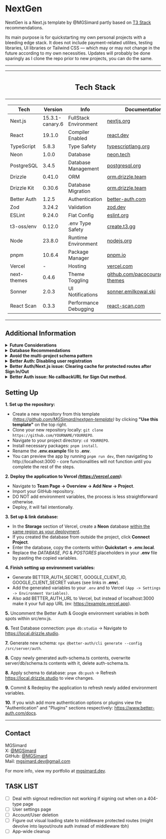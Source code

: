 # NextGen

NextGen is a Next.js template by @MGSimard partly based on [T3 Stack](https://github.com/t3-oss/create-t3-app) recommendations.

Its main purpose is for quickstarting my own personal projects with a bleeding edge stack. It does not include payment-related utilites, testing libraries, UI libraries or Tailwind CSS — which may or may not change in the future according to my own necessities. Updates will probably be done sparingly as I clone the repo prior to new projects, you can do the same.

---

<table>
<thead>
<tr><th><h2>Tech Stack</h2></th></tr>
</thead>

<tr><td>

| Tech        | Version         | Info                  | Documentation                                                                    |
| ----------- | --------------- | --------------------- | -------------------------------------------------------------------------------- |
| Next.js     | 15.3.1-canary.6 | FullStack Environment | [nextjs.org](https://nextjs.org/docs)                                            |
| React       | 19.1.0          | Compiler Enabled      | [react.dev](https://react.dev/)                                                  |
| TypeScript  | 5.8.3           | Type Safety           | [typescriptlang.org](https://www.typescriptlang.org/docs/)                       |
| Neon        | 1.0.0           | Database              | [neon.tech](https://neon.tech/docs/introduction)                                 |
| PostgreSQL  | 3.4.5           | Database Management   | [postgresql.org](https://www.postgresql.org/docs/)                               |
| Drizzle     | 0.41.0          | ORM                   | [orm.drizzle.team](https://orm.drizzle.team/docs/overview)                       |
| Drizzle Kit | 0.30.6          | Database Migration    | [orm.drizzle.team](https://orm.drizzle.team/docs/kit-overview)                   |
| Better Auth | 1.2.5           | Authentication        | [better-auth.com](https://www.better-auth.com/docs/introduction)                 |
| Zod         | 3.24.2          | Validation            | [zod.dev](https://zod.dev/)                                                      |
| ESLint      | 9.24.0          | Flat Config           | [eslint.org](https://eslint.org/docs/latest/)                                    |
| t3-oss/env  | 0.12.0          | .env Type Safety      | [create.t3.gg](https://create.t3.gg/en/usage/env-variables)                      |
| Node        | 23.8.0          | Runtime Environment   | [nodejs.org](https://nodejs.org)                                                 |
| pnpm        | 10.6.4          | Package Manager       | [pnpm.io](https://pnpm.io/motivation)                                            |
| Vercel      | -               | Hosting               | [vercel.com](https://vercel.com/docs)                                            |
| next-themes | 0.4.6           | Theme Toggling        | [github.com/pacocoursey/next-themes](https://github.com/pacocoursey/next-themes) |
| Sonner      | 2.0.3           | UI Notifications      | [sonner.emilkowal.ski](https://sonner.emilkowal.ski/getting-started)             |
| React Scan  | 0.3.3           | Performance Debugging | [react-scan.com](https://react-scan.com)                                         |

</td></tr> </table>

## Additional Information

<details><summary><b>Future Considerations</b></summary>

- Build a CLI tool + npm package
- Zustand
- tRPC
- Hono
- Bun
- TanStack Query (Client-side Fetching)
- Superjson

---

</details>

<details><summary><b>Database Recommendations</b></summary>

Neon is best suited for its free tier due to slow performance and poor cold-start times. For serious applications, consider using dedicated database solutions for better performance, storage, and rate limiting:

**General Use:**

- Supabase (PostgreSQL)
- PlanetScale (MySQL)

**High-Throughput _(Rate limiting, Session Management, Caching, etc)_:**

- Upstash (Redis)

**Edge & Local First:**

- Turso (SQLite & libSQL)
- Dexie.js (NoSQL/IndexedDB Wrapper)

---

</details>

<details><summary><b>Avoid the multi-project schema pattern</b></summary>

- Vercel's migration to Neon allows free tier users to have multiple Postgres databases.
- Recent Drizzle Kit versions have issues with multi-project schemas, including <a href="https://github.com/drizzle-team/drizzle-orm/issues/3320#issuecomment-2461087002">a bug where migrations may attempt to drop sequences</a>.

---

</details>

<details><summary><b>Better Auth: Disabling user registration</b></summary>

~~Note: There is currently a [PR open](https://github.com/better-auth/better-auth/pull/1428) to introduce a signupsDisabled flag. You would still be able to create users as an admin using authClient.admin -- and role granularity for admin actions could be achieved with [this additional PR](https://github.com/better-auth/better-auth/pull/1424).~~

**Update:** Our [PR](https://github.com/better-auth/better-auth/pull/1428) to add a `disableSignUp` flag has been merged. You can now cleanly disable sign ups for enabled social providers and the `emailAndPassword` options.

If you enable `enableAndPassword`, the `/api/sign-up/email` endpoint becomes publicly accessible. This allows anyone to create an account via a `POST` request even if your application doesn't offer an accessible, programmatic way to do so. The new `disableSignUp` allows you to disable sign ups for any enabled social provider and `emailAndPassword`.

**New Method (BetterAuth &gt;=1.2):**

```
// /server/auth/index.js
// NEW METHOD - disableSignUp flag (not necessary if provider isn't enabled)
emailAndPassword: {
  enabled: true,
  disableSignUp: true,
},
socialProviders: {
  google: {
    disableSignUp: true,
    clientId: process.env.GOOGLE_CLIENT_ID!,
    clientSecret: process.env.GOOGLE_CLIENT_SECRET!,
  },
},
```

**Obsolete Method (BetterAuth &lt;1.2):**

Intercept the API request with an auth middleware and reject their request.

```
// /server/auth/index.js
// OLD METHOD - Obsolete for Better Auth >=1.2
//
hooks: {
  before: createAuthMiddleware(async (ctx) => {
    if (ctx.path.startsWith("/sign-up")) {
      return NextResponse.json({ error: "ERROR: Registration disabled." }, { status: 401 });
    }
  }),
},

```

**Extra:** Even when `emailAndPassword` is disabled, the `/sign-up/email` endpoint is still created. Though it responds with an error stating that registration is disabled, I don't feel it makes sense to include an endpoint if the feature is disabled entirely. Small amounts of bloat eventually adds up.

---

</details>

<details>
<summary><b>Better Auth/Next.js issue: Clearing cache for protected routes after Sign In/Out</b></summary>

Usually this is fairly simple when running these methods purely on-server with libraries like Lucia which have better server-sided method documentation. However, Better Auth docs only recommends Sign In/Out methods using the client-side authClient function.

This is partly a Better Auth issue, and partly a Next.js issue. I'm of the opinion that Sign In/Out should be restricted to server function uses _(which I assume they've abstracted away through authClient)_, where there's less concern over fragmentation of the process and having direct shared access with server-side cache invalidation. Though if Next.js had better client-side cache invalidation methods like a revalidatePath("/path") equivalent, Better Auth's design choice would be slightly less of an issue. Think something along the lines of router.clearCache("/path"), instead of being forced to use a blank router.refresh().

When using authClient.signIn/Out(), you have two clear methods of handling clearing cache, in order to prevent a user from backrouting into a cached version of an auth-protected page, leaking potentially secret information. _(Or just preventing them from returning to a cached sign-in page after logging in.)_

### 1. router.push() + separate revalidatePath() from a server action.

With this method, backrouting will flash the old URL in the bar prior to your middleware/route redirection logic, but you won't actually return to a cached page. You also retain control of redirect target, independent of the middleware or route redirection logic.

```
<button
  type="button"
  aria-label="Sign Out"
  title="Sign out"
  onClick={async () =>
    await authClient.signOut({
      fetchOptions: {
        onSuccess: async () => {
        toast.success("Signed out successfully.");
        await revalidateCache("/dashboard", "layout");
        router.push("/");
      },
    },
  })
}>

// /server/actions.ts
export async function revalidateCache(route: string, mode?: "layout" | "page") {
  revalidatePath(route, mode ?? undefined);
}
```

### 2. router.refresh(), less code but lose agency over granular redirect.

This version will not have a URL flash on backrouting attempts, but you lose control of the redirect path - therefore limited to what you had set within middleware or route redirection logic.

```
<button
  type="button"
  aria-label="Sign Out"
  title="Sign out"
  onClick={async () =>
    await authClient.signOut({
      fetchOptions: {
        onSuccess: () => {
        toast.success("Signed out successfully.");
        router.refresh();
      },
    },
  })
}>
```

### 3. Avoid authClient usage entirely

Your third option is to avoid authClient. You can instead opt to set & delete cookies manually from within a server action, which invalidates the cache to avoid stale cookies. As stated the Better Auth docs regarding this specific process are incomplete, so I personally haven't checked on how to ensure everything stays synced.

</details>

<details>
<summary><b>Better Auth issue: No callbackURL for Sign Out method.</b></summary>

You could argue this is more of a nitpick, but the entire cache clearing setup could really just be run through a built-in callbackURL or redirectURL method on signOut. I can't really think of a situation where you wouldn't want to clear cache of a protected route to prevent backrouting.

</details>

## Setting Up

**1. Set up the repository:**

- Create a new repository from this template _(https://github.com/MGSimard/nextgen-template)_ by clicking **"Use this template"** on the top right.
- Clone your new repository locally: `git clone https://github.com/YOURNAME/YOURREPO`.
- Navigate to your project directory: `cd YOURREPO`.
- Install necessary packages: `pnpm install`.
- Rename the **.env.example** file to **.env**.
- You can preview the app by running `pnpm run dev`, then navigating to http://localhost:3000 - core functionalities will not function until you complete the rest of the steps.

**2. Deploy the application to Vercel _(https://vercel.com)_:**

- Navigate to **Team Page -> Overview -> Add New -> Project**.
- Import your GitHub repository.
- DO NOT add environment variables, the process is less straightforward otherwise.
- Deploy, it will fail intentionally.

**3. Set up & link database:**

- In the **Storage** section of Vercel, create a **Neon** database <ins>within the same region as your deployment</ins>.
- If you created the database from outside the project, click **Connect Project**.
- Enter the database, copy the contents within **Quickstart -> .env.local**.
- Replace the _DATABASE_, _PG_ & _POSTGRES_ placeholders in your **.env** file by pasting the copied variables.

**4. Finish setting up environment variables:**

- Generate BETTER_AUTH_SECRET, GOOGLE_CLIENT_ID, GOOGLE_CLIENT_SECRET values (see links in **.env**).
- Add the generated variables to your `.env` and to Vercel `(App -> Settings -> Environment Variables)`.
- Also add BETTER_AUTH_URL to Vercel, but instead of localhost:3000 make it your full app URL (ex: https://example.vercel.app).

**5.** Uncomment the Better Auth & Google environment variables in both spots within src/env.js.

**6.** Test Database connection: `pnpm db:studio` -> Navigate to https://local.drizzle.studio.

**7.** Generate new schema: `npx @better-auth/cli generate --config /src/server/auth`.

**8.** Copy newly generated auth-schema.ts contents, overwrite server/db/schema.ts contents with it, delete auth-schema.ts.

**8.** Apply schema to database: `pnpm db:push` -> Refresh https://local.drizzle.studio to view changes.

**9.** Commit & Redeploy the application to refresh newly added environment variables.

**10.** If you wish add more authentication options or plugins view the "Authentication" and "Plugins" sections respectively: https://www.better-auth.com/docs.

---

## Contact

MGSimard  
X: [@MGSimard](https://x.com/MGSimard)  
GitHub: [@MGSimard](https://github.com/MGSimard)  
Mail: [mgsimard.dev@gmail.com](mailto:mgsimard.dev@gmail.com)

For more info, view my portfolio at [mgsimard.dev](https://mgsimard.dev).

## TASK LIST

- [ ] Deal with signout redirection not working if signing out when on a 404-type page
- [ ] User settings page
- [ ] Account/User deletion
- [ ] Figure out visual loading state to middleware protected routes (might devolve into layout/route auth instead of middleware tbh)
- [ ] App-wide cleanup
